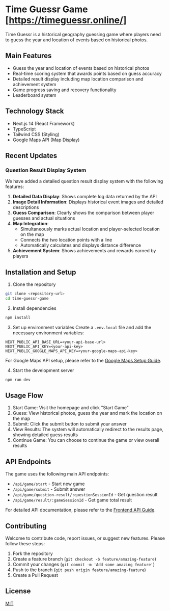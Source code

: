 # Time Guessr Game  [https://timeguessr.online/]

Time Guessr is a historical geography guessing game where players need to guess the year and location of events based on historical photos.

## Main Features

- Guess the year and location of events based on historical photos
- Real-time scoring system that awards points based on guess accuracy
- Detailed result display including map location comparison and achievement system
- Game progress saving and recovery functionality
- Leaderboard system

## Technology Stack

- Next.js 14 (React Framework)
- TypeScript
- Tailwind CSS (Styling)
- Google Maps API (Map Display)

## Recent Updates

### Question Result Display System

We have added a detailed question result display system with the following features:

1. **Detailed Data Display**: Shows complete log data returned by the API
2. **Image Detail Information**: Displays historical event images and detailed descriptions
3. **Guess Comparison**: Clearly shows the comparison between player guesses and actual situations
4. **Map Integration**:
   - Simultaneously marks actual location and player-selected location on the map
   - Connects the two location points with a line
   - Automatically calculates and displays distance difference
5. **Achievement System**: Shows achievements and rewards earned by players

## Installation and Setup

1. Clone the repository
```bash
git clone <repository-url>
cd time-guessr-game
```

2. Install dependencies
```bash
npm install
```

3. Set up environment variables
Create a `.env.local` file and add the necessary environment variables:
```
NEXT_PUBLIC_API_BASE_URL=<your-api-base-url>
NEXT_PUBLIC_API_KEY=<your-api-key>
NEXT_PUBLIC_GOOGLE_MAPS_API_KEY=<your-google-maps-api-key>
```

For Google Maps API setup, please refer to the [Google Maps Setup Guide](./docs/GOOGLE_MAPS_SETUP.md).

4. Start the development server
```bash
npm run dev
```

## Usage Flow

1. Start Game: Visit the homepage and click "Start Game"
2. Guess: View historical photos, guess the year and mark the location on the map
3. Submit: Click the submit button to submit your answer
4. View Results: The system will automatically redirect to the results page, showing detailed guess results
5. Continue Game: You can choose to continue the game or view overall results

## API Endpoints

The game uses the following main API endpoints:

- `/api/game/start` - Start new game
- `/api/game/submit` - Submit answer
- `/api/game/question-result/:questionSessionId` - Get question result
- `/api/game/result/:gameSessionId` - Get game total result

For detailed API documentation, please refer to the [Frontend API Guide](./docs/FRONTEND_API_GUIDE.md).

## Contributing

Welcome to contribute code, report issues, or suggest new features. Please follow these steps:

1. Fork the repository
2. Create a feature branch (`git checkout -b feature/amazing-feature`)
3. Commit your changes (`git commit -m 'Add some amazing feature'`)
4. Push to the branch (`git push origin feature/amazing-feature`)
5. Create a Pull Request

## License

[MIT](LICENSE)